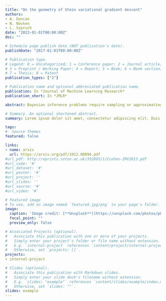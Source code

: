```yaml
---
title: "On the geometry of Stein variational gradient descent"
authors:
- A. Duncan
- N. Nüsken
- L. Szpruch
date: "2023-01-01T00:00:00Z"
doi: ""

# Schedule page publish date (NOT publication's date).
publishDate: "2017-01-01T00:00:00Z"

# Publication type.
# Legend: 0 = Uncategorized; 1 = Conference paper; 2 = Journal article;
# 3 = Preprint / Working Paper; 4 = Report; 5 = Book; 6 = Book section;
# 7 = Thesis; 8 = Patent
publication_types: ["2"]

# Publication name and optional abbreviated publication name.
publication: In *Journal of Machine Learning Research*
publication_short: In *JMLR*

abstract: Bayesian inference problems require sampling or approximating high-dimensional probability distributions. The focus of this paper is on the recently introduced Stein variational gradient descent methodology, a class of algorithms that rely on iterated steepest descent steps with respect to a reproducing kernel Hilbert space norm. This construction leads to interacting particle systems, the mean-field limit of which is a gradient flow on the space of probability distributions equipped with a certain geometrical structure. We leverage this viewpoint to shed some light on the convergence properties of the algorithm, in particular addressing the problem of choosing a suitable positive definite kernel function. Our analysis leads us to considering certain nondifferentiable kernels with adjusted tails. We demonstrate significant performs gains of these in various numerical experiments.

# Summary. An optional shortened abstract.
summary: Lorem ipsum dolor sit amet, consectetur adipiscing elit. Duis posuere tellus ac convallis placerat. Proin tincidunt magna sed ex sollicitudin condimentum.

tags:
#- Source Themes
featured: false

links:
- name: arxiv
  url: https://arxiv.org/pdf/1912.00894.pdf
#url_pdf: http://eprints.soton.ac.uk/352095/1/Cushen-IMV2013.pdf
#url_code: '#'
#url_dataset: '#'
#url_poster: '#'
#url_project: ''
#url_slides: ''
#url_source: '#'
#url_video: '#'

# Featured image
# To use, add an image named `featured.jpg/png` to your page's folder. 
image:
  caption: 'Image credit: [**Unsplash**](https://unsplash.com/photos/pLCdAaMFLTE)'
  focal_point: ""
  preview_only: false

# Associated Projects (optional).
#   Associate this publication with one or more of your projects.
#   Simply enter your project's folder or file name without extension.
#   E.g. `internal-project` references `content/project/internal-project/index.md`.
#   Otherwise, set `projects: []`.
projects:
- internal-project

# Slides (optional).
#   Associate this publication with Markdown slides.
#   Simply enter your slide deck's filename without extension.
#   E.g. `slides: "example"` references `content/slides/example/index.md`.
#   Otherwise, set `slides: ""`.
slides: example
---
```

